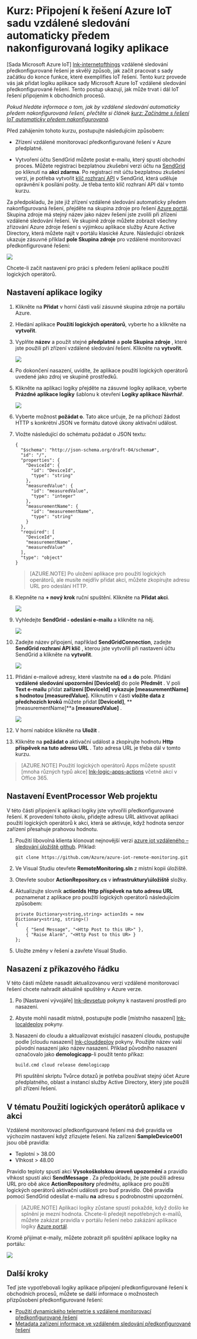 <properties
  pageTitle="Azure IoT sady a aplikace logiky | Microsoft Azure"
  description="Kurz o tom, jak připojit logiky aplikace Azure IoT sadě pro obchodní proces."
  services=""
  suite="iot-suite"
  documentationCenter=""
  authors="aguilaaj"
  manager="timlt"
  editor=""/>

<tags
  ms.service="iot-suite"
  ms.devlang="na"
  ms.topic="article"
  ms.tgt_pltfrm="na"
  ms.workload="na"
  ms.date="08/16/2016"
  ms.author="araguila"/>
  
# <a name="tutorial-connect-logic-app-to-your-azure-iot-suite-remote-monitoring-preconfigured-solution"></a>Kurz: Připojení k řešení Azure IoT sadu vzdálené sledování automaticky předem nakonfigurovaná logiky aplikace

[Sada Microsoft Azure IoT] [ lnk-internetofthings] vzdálené sledování předkonfigurované řešení je skvělý způsob, jak začít pracovat s sady začátku do konce funkce, které exemplifies IoT řešení. Tento kurz provede vás jak přidat logiku aplikace sady Microsoft Azure IoT vzdálené sledování předkonfigurované řešení. Tento postup ukazují, jak může trvat i dál IoT řešení připojením k obchodních procesů.

_Pokud hledáte informace o tom, jak by vzdálené sledování automaticky předem nakonfigurovaná řešení, přečtěte si článek [kurz: Začínáme s řešení IoT automaticky předem nakonfigurovaná][lnk-getstarted]._

Před zahájením tohoto kurzu, postupujte následujícím způsobem:

- Zřízení vzdálené monitorovací předkonfigurované řešení v Azure předplatné.

- Vytvoření účtu SendGrid můžete poslat e-mailu, který spustí obchodní proces. Můžete registraci bezplatnou zkušební verzi účtu na [SendGrid](https://sendgrid.com/) po kliknutí na **akci zdarma**. Po registraci mít účtu bezplatnou zkušební verzi, je potřeba vytvořit [klíč rozhraní API](https://sendgrid.com/docs/User_Guide/Settings/api_keys.html) v SendGrid, která uděluje oprávnění k posílání pošty. Je třeba tento klíč rozhraní API dál v tomto kurzu.

Za předpokladu, že jste již zřízení vzdálené sledování automaticky předem nakonfigurovaná řešení, přejděte na skupina zdroje pro řešení [Azure portál][lnk-azureportal]. Skupina zdroje má stejný název jako název řešení jste zvolili při zřízení vzdálené sledování řešení. Ve skupině zdroje můžete zobrazit všechny zřizování Azure zdroje řešení s výjimkou aplikace služby Azure Active Directory, která můžete najít v portálu klasické Azure. Následující obrázek ukazuje zásuvné příklad **pole Skupina zdroje** pro vzdálené monitorovací předkonfigurované řešení:

![](media/iot-suite-logic-apps-tutorial/resourcegroup.png)

Chcete-li začít nastavení pro práci s předem řešení aplikace použití logických operátorů.

## <a name="set-up-the-logic-app"></a>Nastavení aplikace logiky

1. Klikněte na __Přidat__ v horní části vaší zásuvné skupina zdroje na portálu Azure.

2. Hledání aplikace __Použití logických operátorů__, vyberte ho a klikněte na **vytvořit**.

3. Vyplňte __název__ a použít stejné **předplatné** a **pole Skupina zdroje** , které jste použili při zřízení vzdálené sledování řešení. Klikněte na __vytvořit__.

    ![](media/iot-suite-logic-apps-tutorial/createlogicapp.png)

4. Po dokončení nasazení, uvidíte, že aplikace použití logických operátorů uvedené jako zdroj ve skupině prostředků.

5. Klikněte na aplikaci logiky přejděte na zásuvné logiky aplikace, vyberte **Prázdné aplikace logiky** šablonu k otevření **Logiky aplikace Návrhář**.

    ![](media/iot-suite-logic-apps-tutorial/logicappsdesigner.png)

6. Vyberte možnost __požádat o__. Tato akce určuje, že na příchozí žádost HTTP s konkrétní JSON ve formátu datové úkony aktivační událost.

7. Vložte následující do schématu požádat o JSON textu:

    ```
    {
      "$schema": "http://json-schema.org/draft-04/schema#",
      "id": "/",
      "properties": {
        "DeviceId": {
          "id": "DeviceId",
          "type": "string"
        },
        "measuredValue": {
          "id": "measuredValue",
          "type": "integer"
        },
        "measurementName": {
          "id": "measurementName",
          "type": "string"
        }
      },
      "required": [
        "DeviceId",
        "measurementName",
        "measuredValue"
      ],
      "type": "object"
    }
    ```
    
    > [AZURE.NOTE] Po uložení aplikace pro použití logických operátorů, ale musíte nejdřív přidat akci, můžete zkopírujte adresu URL pro odeslání HTTP.

8. Klepněte na __+ nový krok__ ruční spuštění. Klikněte na **Přidat akci**.

    ![](media/iot-suite-logic-apps-tutorial/logicappcode.png)

9. Vyhledejte **SendGrid - odeslání e-mailu** a klikněte na něj.

    ![](media/iot-suite-logic-apps-tutorial/logicappaction.png)

10. Zadejte název připojení, například **SendGridConnection**, zadejte **SendGrid rozhraní API klíč** , kterou jste vytvořili při nastavení účtu SendGrid a klikněte na **vytvořit**.

    ![](media/iot-suite-logic-apps-tutorial/sendgridconnection.png)

11. Přidání e-mailové adresy, které vlastníte na **od** a **do** pole. Přidání **vzdálené sledování upozornění [DeviceId]** do pole **Předmět** . V poli **Text e-mailu** přidat **zařízení [DeviceId] vykazuje [measurementName] s hodnotou [measuredValue].** Kliknutím v části **vložíte data z předchozích kroků** můžete přidat **[DeviceId]**, **[measurementName]**a **[measuredValue]** .

    ![](media/iot-suite-logic-apps-tutorial/sendgridaction.png)

12. V horní nabídce klikněte na __Uložit__ .

13. Klikněte na **požádat o** aktivační událost a zkopírujte hodnotu __Http příspěvek na tuto adresu URL__ . Tato adresa URL je třeba dál v tomto kurzu.

> [AZURE.NOTE] Použití logických operátorů Apps můžete spustit [mnoha různých typů akce] [ lnk-logic-apps-actions] včetně akcí v Office 365. 

## <a name="set-up-the-eventprocessor-web-job"></a>Nastavení EventProcessor Web projektu

V této části připojení k aplikaci logiky jste vytvořili předkonfigurované řešení. K provedení tohoto úkolu, přidejte adresu URL aktivovat aplikaci použití logických operátorů k akci, která se aktivuje, když hodnota senzor zařízení přesahuje prahovou hodnotu.

1. Použití libovolná klienta klonovat nejnovější verzi [azure iot vzdáleného – sledování úložiště github][lnk-rmgithub]. Příklad:

    ```
    git clone https://github.com/Azure/azure-iot-remote-monitoring.git
    ```

2. Ve Visual Studiu otevřete __RemoteMonitoring.sln__ z místní kopii úložiště.

3. Otevřete soubor __ActionRepository.cs__ v **infrastruktury\\úložiště** složky.

4. Aktualizujte slovník **actionIds** __Http příspěvek na tuto adresu URL__ poznamenat z aplikace pro použití logických operátorů následujícím způsobem:

    ```
    private Dictionary<string,string> actionIds = new Dictionary<string, string>()
    {
        { "Send Message", "<Http Post to this UR>" },
        { "Raise Alarm", "<Http Post to this UR> }
    };
    ```

5. Uložte změny v řešení a zavřete Visual Studio.

## <a name="deploy-from-the-command-line"></a>Nasazení z příkazového řádku

V této části můžete nasadit aktualizovanou verzi vzdálené monitorovací řešení chcete nahradit aktuálně spuštěny v Azure verze.

1. Po [Nastavení vývojáře] [ lnk-devsetup] pokyny k nastavení prostředí pro nasazení.

2.  Abyste mohli nasadit místně, postupujte podle [místního nasazení] [ lnk-localdeploy] pokyny.

3.  Nasazení do cloudu a aktualizovat existující nasazení cloudu, postupujte podle [cloudu nasazení] [ lnk-clouddeploy] pokyny. Použijte název vaší původní nasazení jako název nasazení. Příklad původního nasazení označovalo jako **demologicapp**-li použít tento příkaz:

    ``
    build.cmd cloud release demologicapp
    ``
    
    Při spuštění skriptu Tvůrce dotazů je potřeba používat stejný účet Azure předplatného, oblast a instancí služby Active Directory, který jste použili při zřízení řešení.

## <a name="see-your-logic-app-in-action"></a>V tématu Použití logických operátorů aplikace v akci

Vzdálené monitorovací předkonfigurované řešení má dvě pravidla ve výchozím nastavení když zřizujete řešení. Na zařízení **SampleDevice001** jsou obě pravidla:

* Teplotní > 38.00
* Vlhkost > 48.00

Pravidlo teploty spustí akci **Vysokoškolskou úroveň upozornění** a pravidlo vlhkost spustí akci **SendMessage** . Za předpokladu, že jste použili adresu URL pro obě akce **ActionRepository** předmětu, aplikace pro použití logických operátorů aktivační události pro buď pravidlo. Obě pravidla pomocí SendGrid odesílat e-mailu **na** adresu s podrobnostmi upozornění.

> [AZURE.NOTE] Aplikaci logiky zůstane spustí pokaždé, když došlo ke splnění je mezní hodnota. Chcete-li předejít nepotřebných e-mailů, můžete zakázat pravidla v portálu řešení nebo zakázání aplikace logiky [Azure portál][lnk-azureportal].

Kromě přijímat e-maily, můžete zobrazit při spuštění aplikace logiky na portálu:

![](media/iot-suite-logic-apps-tutorial/logicapprun.png)

## <a name="next-steps"></a>Další kroky

Teď jste vypotřebovali logiky aplikace připojení předkonfigurované řešení k obchodních procesů, můžete se další informace o možnostech přizpůsobení předkonfigurované řešení:

- [Použití dynamického telemetrie s vzdálené monitorovací předkonfigurované řešení][lnk-dynamic]
- [Metadata zařízení informace ve vzdáleném sledování předkonfigurované řešení][lnk-devinfo]

[lnk-dynamic]: iot-suite-dynamic-telemetry.md
[lnk-devinfo]: iot-suite-remote-monitoring-device-info.md

[lnk-internetofthings]: https://azure.microsoft.com/documentation/suites/iot-suite/
[lnk-getstarted]: iot-suite-getstarted-preconfigured-solutions.md
[lnk-azureportal]: https://portal.azure.com
[lnk-logic-apps-actions]: ../connectors/apis-list.md
[lnk-rmgithub]: https://github.com/Azure/azure-iot-remote-monitoring
[lnk-devsetup]: https://github.com/Azure/azure-iot-remote-monitoring/blob/master/Docs/dev-setup.md
[lnk-localdeploy]: https://github.com/Azure/azure-iot-remote-monitoring/blob/master/Docs/local-deployment.md
[lnk-clouddeploy]: https://github.com/Azure/azure-iot-remote-monitoring/blob/master/Docs/cloud-deployment.md
